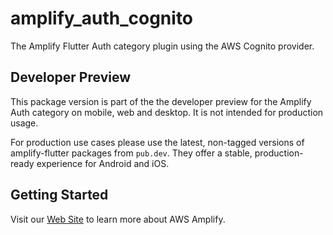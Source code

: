 # amplify_auth_cognito

The Amplify Flutter Auth category plugin using the AWS Cognito provider.

## Developer Preview

This package version is part of the the developer preview for the Amplify Auth category on mobile, web and desktop. It is not intended for production usage. 

For production use cases please use the latest, non-tagged versions of amplify-flutter packages from `pub.dev`. They offer a stable, production-ready experience for Android and iOS.

## Getting Started

Visit our [Web Site](https://docs.amplify.aws/) to learn more about AWS Amplify.

